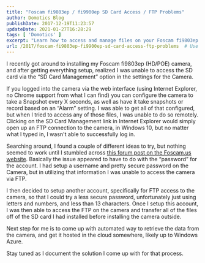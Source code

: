 ```yaml
---
title: "Foscam fi9803ep / fi9900ep SD Card Access / FTP Problems"
author: Domotics Blog
publishDate: 2017-12-19T11:23:57
updateDate: 2021-01-27T16:28:29
tags: [ 'Domotics' ]
excerpt: "Learn how to access and manage files on your Foscam fi9803ep camera SD card remotely using FTP. Find out the solution to this common issue here!"
url: /2017/foscam-fi9803ep-fi9900ep-sd-card-access-ftp-problems  # Use the generated URL with year
---
```

<p>I recently got around to installing my Foscam fi9803ep (HD/POE) camera, and after getting everything setup, realized I was unable to access the SD card via the &ldquo;SD Card Management&rdquo; option in the settings for the Camera.</p>  <p>If you logged into the camera via the web interface (using Internet Explorer, no Chrome support from what I can find) you can configure the camera to take a Snapshot every X seconds, as well as have it take snapshots or record based on an &ldquo;Alarm&rdquo; setting. I was able to get all of that configured, but when I tried to access any of those files, I was unable to do so remotely. Clicking on the SD Card Management link in Internet Explorer would simply open up an FTP connection to the camera, in Windows 10, but no matter what I typed in, I wasn't able to successfully log in.</p>  <p>Searching around, I found a couple of different ideas to try, but nothing seemed to work until I stumbled across <a href="https://foscam.us/forum/sd-card-management-solved-ftp-fi9831p-t12202.html" target="_blank">this forum post on the Foscam.us website</a>. Basically the issue appeared to have to do with the &ldquo;password&rdquo; for the account. I had setup a username and pretty secure password on the Camera, but in utilizing that information I was unable to access the camera via FTP.</p>  <p>I then decided to setup another account, specifically for FTP access to the camera, so that I could try a less secure password, unfortunately just using letters and numbers, and less than 13 characters. Once I setup this account, I was then able to access the FTP on the camera and transfer all of the files off of the SD card I had installed before installing the camera outside.</p>  <p>Next step for me is to come up with automated way to retrieve the data from the camera, and get it hosted in the cloud somewhere, likely up to Windows Azure.</p>  <p>Stay tuned as I document the solution I come up with for that process.</p>  


